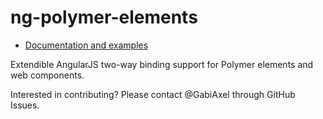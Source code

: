 # ng-polymer-elements

* [Documentation and examples](https://gabiaxel.github.io/ng-polymer-elements/)

Extendible AngularJS two-way binding support for Polymer elements and web components.

Interested in contributing? Please contact @GabiAxel through GitHub Issues.

